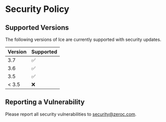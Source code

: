 # Security Policy

## Supported Versions

The following versions of Ice are currently supported with security updates.

| Version | Supported          |
| ------- | ------------------ |
| 3.7     | :white_check_mark: |
| 3.6     | :white_check_mark: |
| 3.5     | :white_check_mark: |
| < 3.5   | :x:                |

## Reporting a Vulnerability

Please report all security vulnerabilities to security@zeroc.com. 
